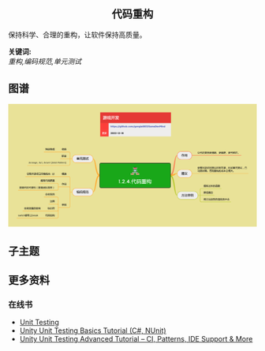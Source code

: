 <h2 align="center">代码重构</h2>
<p>
保持科学、合理的重构，让软件保持高质量。
</p>

**关键词:**<br/>
*重构,编码规范,单元测试*

## 图谱
![图片加载中...](../exports/1.2.4.代码重构.png?raw=true)

## 子主题

## 更多资料
### 在线书
* [Unit Testing](https://livebook.manning.com/book/unit-testing/about-this-book/)
* [Unity Unit Testing Basics Tutorial (C#, NUnit)](https://letsmakeagame.net/unity-unit-testing-basics-tutorial/)
* [Unity Unit Testing Advanced Tutorial – CI, Patterns, IDE Support & More](https://letsmakeagame.net/unity-unit-testing-advanced-tutorial/)